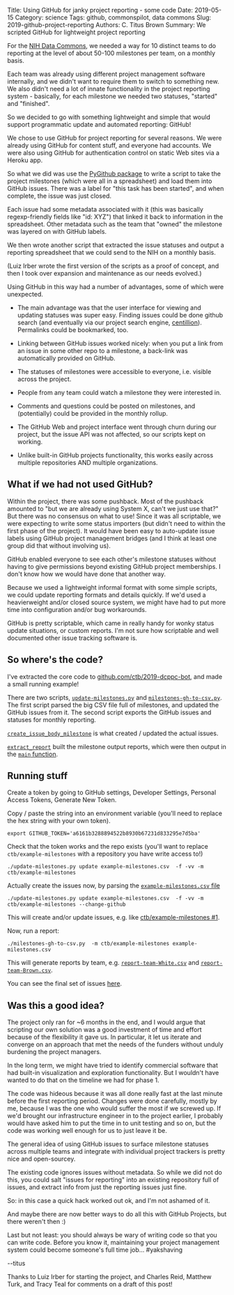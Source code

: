 Title: Using GitHub for janky project reporting - some code
Date: 2019-05-15
Category: science
Tags: github, commonspilot, data commons
Slug: 2019-github-project-reporting
Authors: C. Titus Brown
Summary: We scripted GitHub for lightweight project reporting

For the [NIH Data Commons](http://ivory.idyll.org/blog/2019-nih-data-commons-update.html), we needed a way for 10 distinct teams to do reporting at the level of about 50-100 milestones per team, on a monthly basis.

Each team was already using different project management software internally, and we didn't want to require them to switch to something new. We also didn't need a lot of innate functionality in the project reporting system - basically, for each milestone we needed two statuses, "started" and "finished".

So we decided to go with something lightweight and simple that would support programmatic update and automated reporting: GitHub!

We chose to use GitHub for project reporting for several reasons. We were already using GitHub for content stuff, and everyone had accounts. We were also using GitHub for authentication control on static Web sites via a Heroku app.

So what we did was use the [PyGithub package](https://pygithub.readthedocs.io/en/latest/index.html) to write a script to take the project milestones (which were all in a spreadsheet) and load them into GitHub issues.  There was a label for "this task has been started", and when complete, the issue was just closed.

Each issue had some metadata associated with it (this was basically regexp-friendly fields like "id: XYZ") that linked it back to information in the spreadsheet. Other metadata such as the team that "owned" the milestone was layered on with GitHub labels.

We then wrote another script that extracted the issue statuses and output a reporting spreadsheet that we could send to the NIH on a monthly basis.

(Luiz Irber wrote the first version of the scripts as a proof of concept, and then I took over expansion and maintenance as our needs evolved.)

Using GitHub in this way had a number of advantages, some of which were unexpected.

* The main advantage was that the user interface for viewing and updating statuses was super easy. Finding issues could be done github search (and eventually via our project search engine, [centillion](http://nih-data-commons.us/centillion/)).  Permalinks could be bookmarked, too.

* Linking between GitHub issues worked nicely: when you put a link from an issue in some other repo to a milestone, a back-link was automatically provided on GitHub.

* The statuses of milestones were accessible to everyone, i.e. visible across the project.

* People from any team could watch a milestone they were interested in.

* Comments and questions could be posted on milestones, and (potentially) could be provided in the monthly rollup.

* The GitHub Web and project interface went through churn during our project, but the issue API was not affected, so our scripts kept on working.

* Unlike built-in GitHub projects functionality, this  works easily across multiple repositories AND multiple organizations.

## What if we had not used GitHub?

Within the project, there was some pushback. Most of the pushback amounted to "but we are already using System X, can't we just use that?" But there was no consensus on what to use! Since it was all scriptable, we were expecting to write some status importers (but didn't need to within the first phase of the project). It would have been easy to auto-update issue labels using GitHub project management bridges (and I think at least one group did that without involving us).

GitHub enabled everyone to see each other's milestone statuses without having to give permissions beyond existing GitHub project memberships. I don't know how we would have done that another way.

Because we used a lightweight informal format with some simple scripts, we could update reporting formats and details quickly. If we'd used a heavierweight and/or closed source system, we might have had to put more time into configuration and/or bug workarounds.

GitHub is pretty scriptable, which came in really handy for wonky status update situations, or custom reports. I'm not sure how scriptable and well documented other issue tracking software is.

## So where's the code?

I've extracted the core code to [github.com/ctb/2019-dcppc-bot](https://github.com/ctb/2019-dcppc-bot), and made a small running example!

There are two scripts, [`update-milestones.py`](https://github.com/ctb/2019-dcppc-bot/blob/master/update-milestones.py) and [`milestones-gh-to-csv.py`](https://github.com/ctb/2019-dcppc-bot/blob/master/milestones-gh-to-csv.py). The first script parsed the big CSV file full of milestones, and updated the GitHub issues from it. The second script exports the GitHub issues and statuses for monthly reporting.

[`create_issue_body_milestone`](https://github.com/ctb/2019-dcppc-bot/blob/master/update-milestones.py#L45) is what created / updated the actual issues.

[`extract_report`](https://github.com/ctb/2019-dcppc-bot/blob/master/milestones-gh-to-csv.py#L125) built the milestone output reports, which were then output in the [`main` function](https://github.com/ctb/2019-dcppc-bot/blob/master/milestones-gh-to-csv.py#L196).

## Running stuff

Create a token by going to GitHub settings, Developer Settings, Personal Access Tokens, Generate New Token.

Copy / paste the string into an environment variable (you'll need to replace the hex string with your own token).
```
export GITHUB_TOKEN='a6161b3288894522b8930b67231d833295e7d5ba'
```

Check that the token works and the repo exists (you'll want to replace `ctb/example-milestones` with a repository you have write access to!)
```
./update-milestones.py update example-milestones.csv  -f -vv -m ctb/example-milestones
```

Actually create the issues now, by parsing the [`example-milestones.csv` file](https://github.com/ctb/2019-dcppc-bot/blob/master/example-milestones.csv)
```
./update-milestones.py update example-milestones.csv  -f -vv -m ctb/example-milestones --change-github
```

This will create and/or update issues, e.g. like [ctb/example-milestones #1](https://github.com/ctb/example-milestones/issues/1).

Now, run a report:

```
./milestones-gh-to-csv.py  -m ctb/example-milestones example-milestones.csv
```

This will generate reports by team, e.g. [`report-team-White.csv`](https://github.com/ctb/2019-dcppc-bot/blob/master/report-team-White.csv) and [`report-team-Brown.csv`](https://github.com/ctb/2019-dcppc-bot/blob/master/report-team-Brown.csv).

You can see the final set of issues [here](https://github.com/ctb/example-milestones/issues?utf8=%E2%9C%93&q=is%3Aissue).

## Was this a good idea?

The project only ran for ~6 months in the end, and I would argue that scripting our own solution was a good investment of time and effort because of the flexibility it gave us. In particular, it let us iterate and converge on an approach that met the needs of the funders without unduly burdening the project managers.

In the long term, we might have tried to identify commercial software that had built-in visualization and exploration functionality. But I wouldn't have wanted to do that on the timeline we had for phase 1.

The code was hideous because it was all done really fast at the last minute before the first reporting period. Changes were done carefully, mostly by me, because I was the one who would suffer the most if we screwed up. If we'd brought our infrastructure engineer in to the project earlier, I probably would have asked him to put the time in to unit testing and so on, but the code was working well enough for us to just leave it be.

The general idea of using GitHub issues to surface milestone statuses across multiple teams and integrate with individual project trackers is pretty nice and open-sourcey.

The existing code ignores issues without metadata. So while we did not do this, you could salt "issues for reporting" into an existing repository full of issues, and extract info from just the reporting issues just fine.

So: in this case a quick hack worked out ok, and I'm not ashamed of it.

And maybe there are now better ways to do all this with GitHub Projects, but there weren't then :)

Last but not least: you should always be wary of writing code so that you can write code. Before you know it, maintaining your project management system could become someone's full time job... #yakshaving

--titus

Thanks to Luiz Irber for starting the project, and Charles Reid, Matthew Turk, and Tracy Teal for comments on a draft of this post!
